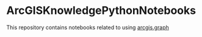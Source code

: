 # ArcGISKnowledgePythonNotebooks

This repository contains notebooks related to using [arcgis.graph](https://developers.arcgis.com/python/latest/api-reference/arcgis.graph.html)